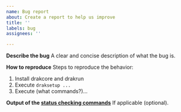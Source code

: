 ```yaml
---
name: Bug report
about: Create a report to help us improve
title: ''
labels: bug
assignees: ''

---
```


**Describe the bug**
A clear and concise description of what the bug is.

**How to reproduce**
Steps to reproduce the behavior:
1. Install drakcore and drakrun
2. Execute `draksetup ...`
3. Execute (what commands?)...

**Output of the [status checking commands](https://github.com/CERT-Polska/drakvuf-sandbox#checking-service-status)**
If applicable (optional).
